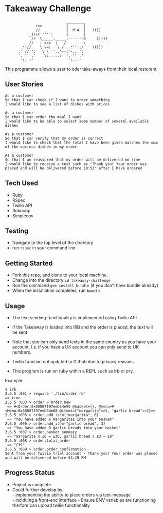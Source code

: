 Takeaway Challenge
==================
```
                            _________
              r==           |       |
           _  //            |  M.A. |   ))))
          |_)//(''''':      |       |
            //  \_____:_____.-------D     )))))
           //   | ===  |   /        \
       .:'//.   \ \=|   \ /  .:'':./    )))))
      :' // ':   \ \ ''..'--:'-.. ':
      '. '' .'    \:.....:--'.-'' .'
       ':..:'                ':..:'

 ```

This programme allows a user to oder take-aways from their local resturant 

## User Stories ##

```
As a customer
So that I can check if I want to order something
I would like to see a list of dishes with prices

As a customer
So that I can order the meal I want
I would like to be able to select some number of several available dishes

As a customer
So that I can verify that my order is correct
I would like to check that the total I have been given matches the sum of the various dishes in my order

As a customer
So that I am reassured that my order will be delivered on time
I would like to receive a text such as "Thank you! Your order was placed and will be delivered before 18:52" after I have ordered
```

## Tech Used ##
- Ruby
- RSpec
- Twilio API
- Rubocop
- Simplecov

## Testing ##

- Navigate to the top level of the directory
- run `rspec` in your command line

## Getting Started ##

- Fork this repo, and clone to your local machine.
- Change into the directory `cd takeaway-challenge`
- Run the command  `gem install bundle` (if you don't have bundle already)
- When the installation completes, run `bundle`

## Usage ##

- The text sending functionality is implemented using Twilio API.
- If the Takeaway is loaded into IRB and the order is placed, the text will be sent
- Note that you can only send texts in the same country as you have your account. I.e. if you have a UK account you can only send to UK numbers.
- Twilio function not updated to Github due to privacy reasons 


- This program is run on ruby within a REPL such as irb or pry. 

Example
``` 
$ irb
2.6.5 :001 > require './lib/order.rb'
=> true 
2.6.5 :003 > order = Order.new
 => #<Order:0x00007f97eeb64e90 @basket={}, @menu=#<Menu:0x00007f97eeb64e68 @items={"margarita"=>5, "garlic bread"=>3}>> 
2.6.5 :005 > order.add_item("margarita", 6)
 => "You have added 6 margaritas into your basket" 
2.6.5 :006 > order.add_item("garlic bread", 3)
 => "You have added 3 garlic breads into your basket" 
2.6.5 :007 > order.basket_summary
 => "margarita x £6 = £30, garlic bread x £3 = £9" 
2.6.5 :008 > order.total_order
 => "£39" 
2.6.5 :009 > order.order_confirmation
Sent from your Twilio trial account - Thank you! Your order was placed and will be delivered before 03:29 PM 
```

## Progress Status ##
  - Project is complete
  - Could further develop by:\
                         - implementing the ability to place orders via text-message\
                         - inclduing a front-end interface
                         - Ensure ENV variables are functioning therfore can upload twilio functionality



